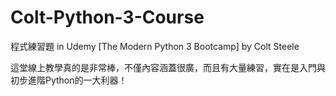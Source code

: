 # Colt-Python-3-Course
程式練習題  in Udemy [The Modern Python 3 Bootcamp] by Colt Steele

這堂線上教學真的是非常棒，不僅內容涵蓋很廣，而且有大量練習，實在是入門與初步進階Python的一大利器！
